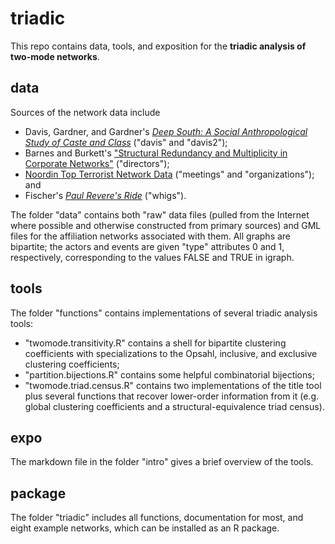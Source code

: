 triadic
=======

This repo contains data, tools, and exposition for the **triadic analysis of two-mode networks**.

## data

Sources of the network data include
* Davis, Gardner, and Gardner's [*Deep South: A Social Anthropological Study of Caste and Class*](http://www.amazon.com/Deep-South-Anthropological-Southern-Classics/dp/1570038155) ("davis" and "davis2");
* Barnes and Burkett's ["Structural Redundancy and Multiplicity in Corporate Networks"](http://www.insna.org/PDF/Connections/v30/2010_I-2_P-1-1.pdf) ("directors");
* [Noordin Top Terrorist Network Data](http://www.thearda.com/Archive/Files/Descriptions/TERRNET.asp) ("meetings" and "organizations"); and
* Fischer's [*Paul Revere's Ride*](http://books.google.com/books/about/Paul_Revere_s_Ride.html?id=ZAvQfZFbLp4C) ("whigs").

The folder "data" contains both "raw" data files (pulled from the Internet where possible and otherwise constructed from primary sources) and GML files for the affiliation networks associated with them. All graphs are bipartite; the actors and events are given "type" attributes 0 and 1, respectively, corresponding to the values FALSE and TRUE in igraph.

## tools

The folder "functions" contains implementations of several triadic analysis tools:
* "twomode.transitivity.R" contains a shell for bipartite clustering coefficients with specializations to the Opsahl, inclusive, and exclusive clustering coefficients;
* "partition.bijections.R" contains some helpful combinatorial bijections;
* "twomode.triad.census.R" contains two implementations of the title tool plus several functions that recover lower-order information from it (e.g. global clustering coefficients and a structural-equivalence triad census).

## expo

The markdown file in the folder "intro" gives a brief overview of the tools.

## package

The folder "triadic" includes all functions, documentation for most, and eight example networks, which can be installed as an R package.